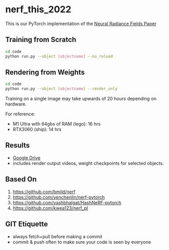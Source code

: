# nerf_this_2022

This is our PyTorch implementation of the [Neural Radiance Fields Paper](https://arxiv.org/pdf/2003.08934.pdf)  

## Training from Scratch
```bash
cd code
python run.py --object [objectname] --no_reload
```

## Rendering from Weights
```bash
cd code
python run.py --object [objectname] --render_only
```

Training on a single image may take upwards of 20 hours depending on hardware.

For reference:
- M1 Ultra with 64gbs of RAM (lego): 16 hrs
- RTX3060 (ship): 14 hrs

## Results
- [Google Drive](https://drive.google.com/drive/folders/19VngwjdyA_Q5l2s-D8mha2ZMw6w8XV_c?usp=share_link)
- includes render output videos, weight checkpoints for selected objects.

## Based On 
1. https://github.com/bmild/nerf
2. https://github.com/yenchenlin/nerf-pytorch
3. https://github.com/yashbhalgat/HashNeRF-pytorch
4. https://github.com/kwea123/nerf_pl

## GIT Etiquette
- always fetch+pull before making a commit
- commit & push often to make sure your code is seen by everyone